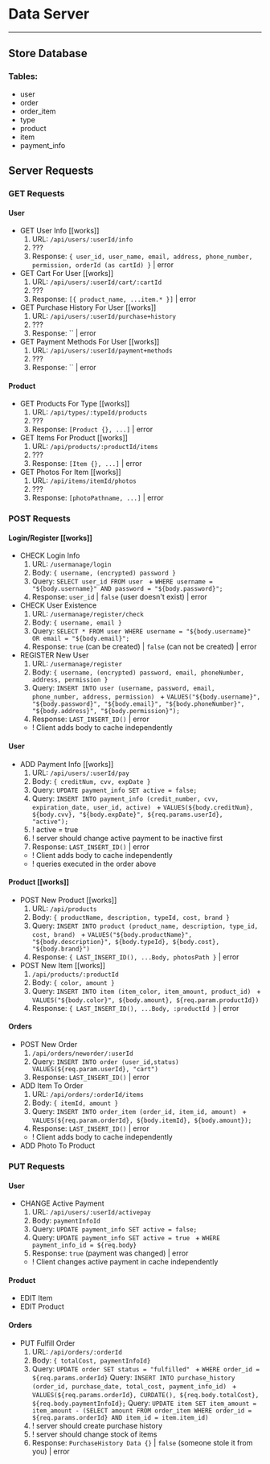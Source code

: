 # Data Server

---

## Store Database

### Tables:

- user
- order
- order_item
- type
- product
- item
- payment_info

## Server Requests

### GET Requests

#### User

- GET User Info [[works]]
  1. URL: `/api/users/:userId/info`
  2. ???
  3. Response: `{ user_id, user_name, email, address, phone_number, permission, orderId (as cartId) }` | error
- GET Cart For User [[works]]
  1. URL: `/api/users/:userId/cart/:cartId`
  2. ???
  3. Response: `[{ product_name, ...item.* }]` | error
- GET Purchase History For User [[works]]
  1. URL: `/api/users/:userId/purchase+history`
  2. ???
  3. Response: `` | error
- GET Payment Methods For User [[works]]
  1. URL: `/api/users/:userId/payment+methods`
  2. ???
  3. Response: `` | error

#### Product

- GET Products For Type [[works]]
  1. URL: `/api/types/:typeId/products`
  2. ???
  3. Response: `[Product {}, ...]` | error
- GET Items For Product [[works]]
  1. URL: `/api/products/:productId/items`
  2. ???
  3. Response: `[Item {}, ...]` | error
- GET Photos For Item [[works]]
  1. URL: `/api/items/itemId/photos`
  2. ???
  3. Response: `[photoPathname, ...]` | error
  <!-- /api/products/prodname
  <- [/images/photo1, /images/photo2] -->

### POST Requests

#### Login/Register [[works]]

- CHECK Login Info
  1. URL: `/usermanage/login`
  2. Body: `{ username, (encrypted) password }`
  3. Query: `SELECT user_id FROM user ` +
     `WHERE username = "${body.username}" AND password = "${body.password}";`
  4. Response: `user_id` | `false` (user doesn't exist) | error
- CHECK User Existence
  1. URL: `/usermanage/register/check`
  2. Body: `{ username, email }`
  3. Query: `SELECT * FROM user WHERE username = "${body.username}" OR email = "${body.email}";`
  4. Response: `true` (can be created) | `false` (can not be created) | error
- REGISTER New User
  1. URL: `/usermanage/register`
  2. Body: `{ username, (encrypted) password, email, phoneNumber, address, permission }`
  3. Query: `INSERT INTO user (username, password, email, phone_number, address, permission) ` +
     `VALUES("${body.username}", "${body.password}", "${body.email}", "${body.phoneNumber}", "${body.address}", "${body.permission}");`
  4. Response: `LAST_INSERT_ID()` | error
  - ! Client adds body to cache independently

#### User

- ADD Payment Info [[works]]
  1. URL: `/api/users/:userId/pay`
  2. Body: `{ creditNum, cvv, expDate }`
  3. Query: `UPDATE payment_info SET active = false;`
  4. Query: `INSERT INTO payment_info (credit_number, cvv, expiration_date, user_id, active) ` +
     `VALUES(${body.creditNum}, ${body.cvv}, "${body.expDate}", ${req.params.userId}, "active");`
  5. ! active = true
  6. ! server should change active payment to be inactive first
  7. Response: `LAST_INSERT_ID()` | error
  - ! Client adds body to cache independently
  - ! queries executed in the order above

#### Product [[works]]

- POST New Product [[works]]
  1. URL: `/api/products`
  2. Body: `{ productName, description, typeId, cost, brand }`
  3. Query: `INSERT INTO product (product_name, description, type_id, cost, brand) ` +
     `VALUES("${body.productName}", "${body.description}", ${body.typeId}, ${body.cost}, "${body.brand}")`
  4. Response: `{ LAST_INSERT_ID(), ...Body, photosPath }` | error
- POST New Item [[works]]
  1. `/api/products/:productId`
  2. Body: `{ color, amount }`
  3. Query: `INSERT INTO item (item_color, item_amount, product_id) ` +
     `VALUES("${body.color}", ${body.amount}, ${req.param.productId})`
  4. Response: `{ LAST_INSERT_ID(), ...Body, :productId }` | error

#### Orders

- POST New Order
  1. `/api/orders/neworder/:userId`
  2. Query: `INSERT INTO order (user_id,status) VALUES(${req.param.userId}, "cart")`
  3. Response: `LAST_INSERT_ID()` | error
- ADD Item To Order
  1. URL: `/api/orders/:orderId/items`
  2. Body: `{ itemId, amount }`
  3. Query: `INSERT INTO order_item (order_id, item_id, amount) ` +
     `VALUES(${req.param.orderId}, ${body.itemId}, ${body.amount});`
  4. Response: `LAST_INSERT_ID()` | error
  - ! Client adds body to cache independently
- ADD Photo To Product

### PUT Requests

#### User

- CHANGE Active Payment
  1. URL: `/api/users/:userId/activepay`
  2. Body: `paymentInfoId`
  3. Query: `UPDATE payment_info SET active = false;`
  4. Query: `UPDATE payment_info SET active = true ` +
     `WHERE payment_info_id = ${req.body}`
  5. Response: `true` (payment was changed) | error
  - ! Client changes active payment in cache independently

#### Product

- EDIT Item
- EDIT Product

#### Orders

- PUT Fulfill Order
  1. URL: `/api/orders/:orderId`
  2. Body: `{ totalCost, paymentInfoId}`
  3. Query: `UPDATE order SET status = "fulfilled" ` +
     `WHERE order_id = ${req.params.orderId}`
     Query: `INSERT INTO purchase_history (order_id, purchase_date, total_cost, payment_info_id) ` +
     `VALUES(${req.params.orderId}, CURDATE(), ${req.body.totalCost}, ${req.body.paymentInfoId};`
     Query: `UPDATE item SET item_amount = item_amount - (SELECT amount FROM order_item WHERE order_id = ${req.params.orderId} AND item_id = item.item_id)`
  4. ! server should create purchase history
  5. ! server should change stock of items
  6. Response: `PurchaseHistory Data {}` | `false` (someone stole it from you) | error
